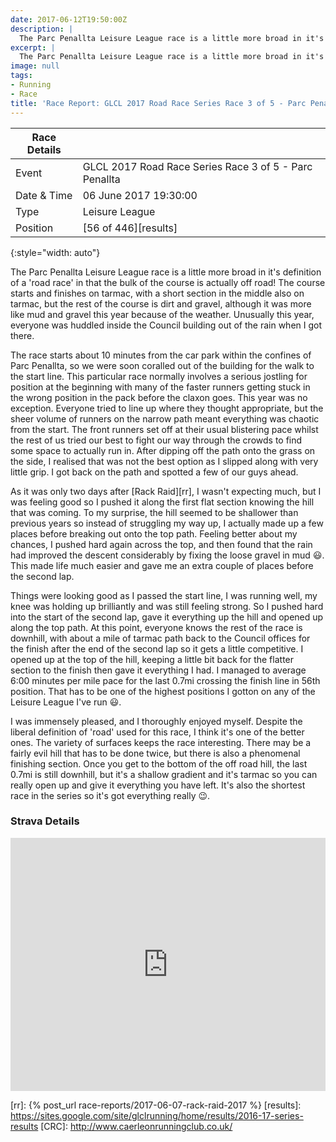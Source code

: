 ```yaml
---
date: 2017-06-12T19:50:00Z
description: |
  The Parc Penallta Leisure League race is a little more broad in it's definition of a 'road race' in that the bulk of the course is actually off road! The course starts and finishes on tarmac, with a short section in the middle also on tarmac, but the rest of the course is dirt and gravel, although it was more like mud and gravel this year because of the weather. Unusually this year, everyone was huddled inside the Council building out of the rain when I got there.
excerpt: |
  The Parc Penallta Leisure League race is a little more broad in it's definition of a 'road race' in that the bulk of the course is actually off road! The course starts and finishes on tarmac, with a short section in the middle also on tarmac, but the rest of the course is dirt and gravel, although it was more like mud and gravel this year because of the weather. Unusually this year, everyone was huddled inside the Council building out of the rain when I got there.
image: null
tags:
- Running
- Race
title: 'Race Report: GLCL 2017 Road Race Series Race 3 of 5 - Parc Penallta'
---
```


| Race Details |                                                        |
|--------------|--------------------------------------------------------|
| Event        | GLCL 2017 Road Race Series Race 3 of 5 - Parc Penallta |
| Date & Time  | 06 June 2017 19:30:00                                  |
| Type         | Leisure League                                         |
| Position     | [56 of 446][results]                                   |
{:style="width: auto"}

The Parc Penallta Leisure League race is a little more broad in it's definition of a 'road race' in that the bulk of the course is actually off road! The course starts and finishes on tarmac, with a short section in the middle also on tarmac, but the rest of the course is dirt and gravel, although it was more like mud and gravel this year because of the weather. Unusually this year, everyone was huddled inside the Council building out of the rain when I got there.

The race starts about 10 minutes from the car park within the confines of Parc Penallta, so we were soon coralled out of the building for the walk to the start line. This particular race normally involves a serious jostling for position at the beginning with many of the faster runners getting stuck in the wrong position in the pack before the claxon goes. This year was no exception. Everyone tried to line up where they thought appropriate, but the sheer volume of runners on the narrow path meant everything was chaotic from the start. The front runners set off at their usual blistering pace whilst the rest of us tried our best to fight our way through the crowds to find some space to actually run in. After dipping off the path onto the grass on the side, I realised that was not the best option as I slipped along with very little grip. I got back on the path and spotted a few of our guys ahead.

As it was only two days after [Rack Raid][rr], I wasn't expecting much, but I was feeling good so I pushed it along the first flat section knowing the hill that was coming. To my surprise, the hill seemed to be shallower than previous years so instead of struggling my way up, I actually made up a few places before breaking out onto the top path. Feeling better about my chances, I pushed hard again across the top, and then found that the rain had improved the descent considerably by fixing the loose gravel in mud :smiley:. This made life much easier and gave me an extra couple of places before the second lap. 

Things were looking good as I passed the start line, I was running well, my knee was holding up brilliantly and was still feeling strong. So I pushed hard into the start of the second lap, gave it everything up the hill and opened up along the top path. At this point, everyone knows the rest of the race is downhill, with about a mile of tarmac path back to the Council offices for the finish after the end of the second lap so it gets a little competitive. I opened up at the top of the hill, keeping a little bit back for the flatter section to the finish then gave it everything I had. I managed to average 6:00 minutes per mile pace for the last 0.7mi crossing the finish line in 56th position. That has to be one of the highest positions I gotton on any of the Leisure League I've run :smiley:. 

I was immensely pleased, and I thoroughly enjoyed myself. Despite the liberal definition of 'road' used for this race, I think it's one of the better ones. The variety of surfaces keeps the race interesting. There may be a fairly evil hill that has to be done twice, but there is also a phenomenal finishing section. Once you get to the bottom of the off road hill, the last 0.7mi is still downhill, but it's a shallow gradient and it's tarmac so you can really open up and give it everything you have left. It's also the shortest race in the series so it's got everything really :wink:.

### Strava Details

<iframe height='405' width='100%' frameborder='0' allowtransparency='true' scrolling='no' 
  src='https://www.strava.com/activities/1024240051/embed/5cb756750bcfe1e778d7d33e7880f7ae4beeeeff'> </iframe>

[rr]: {% post_url race-reports/2017-06-07-rack-raid-2017 %}
[results]: https://sites.google.com/site/glclrunning/home/results/2016-17-series-results
[CRC]: http://www.caerleonrunningclub.co.uk/
